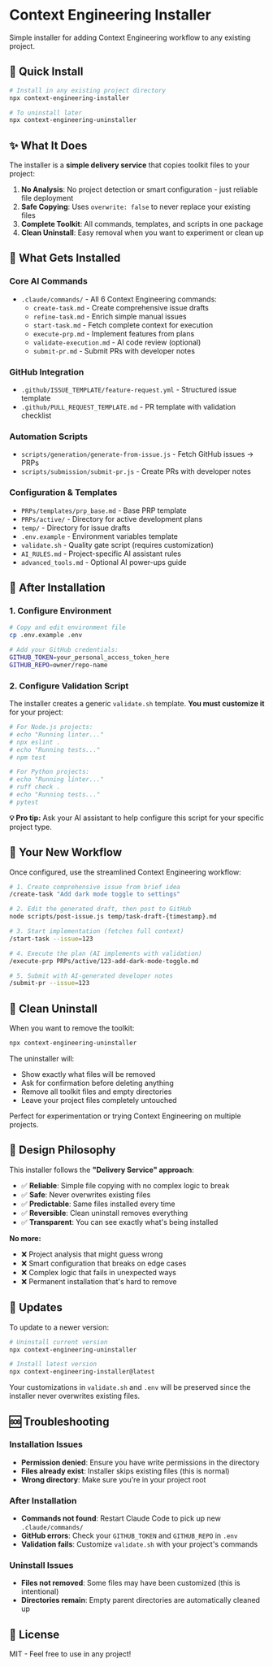 # Context Engineering Installer

Simple installer for adding Context Engineering workflow to any existing project.

## 🚀 Quick Install

```bash
# Install in any existing project directory
npx context-engineering-installer

# To uninstall later
npx context-engineering-uninstaller
```

## ✨ What It Does

The installer is a **simple delivery service** that copies toolkit files to your project:

1. **No Analysis**: No project detection or smart configuration - just reliable file deployment
2. **Safe Copying**: Uses `overwrite: false` to never replace your existing files
3. **Complete Toolkit**: All commands, templates, and scripts in one package
4. **Clean Uninstall**: Easy removal when you want to experiment or clean up

## 📁 What Gets Installed

### Core AI Commands
- `.claude/commands/` - All 6 Context Engineering commands:
  - `create-task.md` - Create comprehensive issue drafts
  - `refine-task.md` - Enrich simple manual issues  
  - `start-task.md` - Fetch complete context for execution
  - `execute-prp.md` - Implement features from plans
  - `validate-execution.md` - AI code review (optional)
  - `submit-pr.md` - Submit PRs with developer notes

### GitHub Integration
- `.github/ISSUE_TEMPLATE/feature-request.yml` - Structured issue template
- `.github/PULL_REQUEST_TEMPLATE.md` - PR template with validation checklist

### Automation Scripts
- `scripts/generation/generate-from-issue.js` - Fetch GitHub issues → PRPs
- `scripts/submission/submit-pr.js` - Create PRs with developer notes

### Configuration & Templates
- `PRPs/templates/prp_base.md` - Base PRP template
- `PRPs/active/` - Directory for active development plans
- `temp/` - Directory for issue drafts
- `.env.example` - Environment variables template
- `validate.sh` - Quality gate script (requires customization)
- `AI_RULES.md` - Project-specific AI assistant rules
- `advanced_tools.md` - Optional AI power-ups guide

## 🔧 After Installation

### 1. Configure Environment
```bash
# Copy and edit environment file
cp .env.example .env

# Add your GitHub credentials:
GITHUB_TOKEN=your_personal_access_token_here
GITHUB_REPO=owner/repo-name
```

### 2. Configure Validation Script
The installer creates a generic `validate.sh` template. **You must customize it** for your project:

```bash
# For Node.js projects:
# echo "Running linter..."
# npx eslint .
# echo "Running tests..." 
# npm test

# For Python projects:
# echo "Running linter..."
# ruff check .
# echo "Running tests..."
# pytest
```

**💡 Pro tip:** Ask your AI assistant to help configure this script for your specific project type.

## 🚀 Your New Workflow

Once configured, use the streamlined Context Engineering workflow:

```bash
# 1. Create comprehensive issue from brief idea
/create-task "Add dark mode toggle to settings"

# 2. Edit the generated draft, then post to GitHub  
node scripts/post-issue.js temp/task-draft-{timestamp}.md

# 3. Start implementation (fetches full context)
/start-task --issue=123

# 4. Execute the plan (AI implements with validation)
/execute-prp PRPs/active/123-add-dark-mode-toggle.md

# 5. Submit with AI-generated developer notes
/submit-pr --issue=123
```

## 🧹 Clean Uninstall

When you want to remove the toolkit:

```bash
npx context-engineering-uninstaller
```

The uninstaller will:
- Show exactly what files will be removed
- Ask for confirmation before deleting anything
- Remove all toolkit files and empty directories
- Leave your project files completely untouched

Perfect for experimentation or trying Context Engineering on multiple projects.

## 🎯 Design Philosophy

This installer follows the **"Delivery Service" approach**:

- ✅ **Reliable**: Simple file copying with no complex logic to break
- ✅ **Safe**: Never overwrites existing files
- ✅ **Predictable**: Same files installed every time
- ✅ **Reversible**: Clean uninstall removes everything
- ✅ **Transparent**: You can see exactly what's being installed

**No more:**
- ❌ Project analysis that might guess wrong  
- ❌ Smart configuration that breaks on edge cases
- ❌ Complex logic that fails in unexpected ways
- ❌ Permanent installation that's hard to remove

## 🔄 Updates

To update to a newer version:

```bash
# Uninstall current version
npx context-engineering-uninstaller

# Install latest version  
npx context-engineering-installer@latest
```

Your customizations in `validate.sh` and `.env` will be preserved since the installer never overwrites existing files.

## 🆘 Troubleshooting

### Installation Issues
- **Permission denied**: Ensure you have write permissions in the directory
- **Files already exist**: Installer skips existing files (this is normal)
- **Wrong directory**: Make sure you're in your project root

### After Installation
- **Commands not found**: Restart Claude Code to pick up new `.claude/commands/`
- **GitHub errors**: Check your `GITHUB_TOKEN` and `GITHUB_REPO` in `.env`
- **Validation fails**: Customize `validate.sh` with your project's commands

### Uninstall Issues
- **Files not removed**: Some files may have been customized (this is intentional)
- **Directories remain**: Empty parent directories are automatically cleaned up

## 📄 License

MIT - Feel free to use in any project!